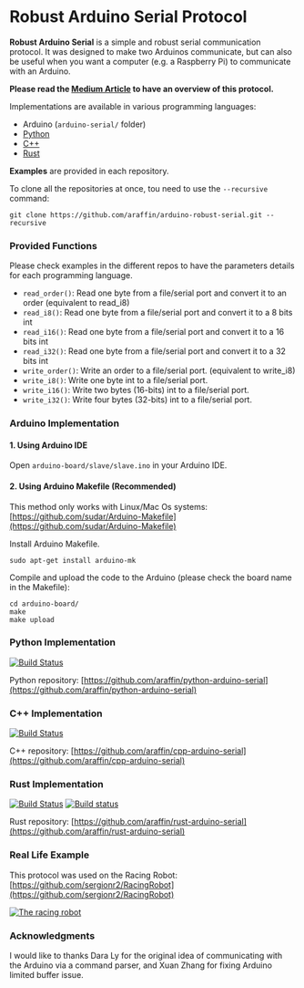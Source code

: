 # Robust Arduino Serial Protocol

**Robust Arduino Serial** is a simple and robust serial communication protocol. It was designed to make two Arduinos communicate, but can also be useful when you want a computer (e.g. a Raspberry Pi) to communicate with an Arduino.

**Please read the [Medium Article](https://medium.com/@araffin/simple-and-robust-computer-arduino-serial-communication-f91b95596788) to have an overview of this protocol.**

Implementations are available in various programming languages:

- Arduino (`arduino-serial/` folder)
- [Python](https://github.com/araffin/python-arduino-serial)
- [C++](https://github.com/araffin/cpp-arduino-serial)
- [Rust](https://github.com/araffin/rust-arduino-serial)


**Examples** are provided in each repository.

To clone all the repositories at once, tou need to use the `--recursive` command:
```
git clone https://github.com/araffin/arduino-robust-serial.git --recursive
```

### Provided Functions

Please check examples in the different repos to have the parameters details for each programming language.

- `read_order()`: Read one byte from a file/serial port and convert it to an order (equivalent to read_i8)
- `read_i8()`: Read one byte from a file/serial port and convert it to a 8 bits int
- `read_i16()`: Read one byte from a file/serial port and convert it to a 16 bits int
- `read_i32()`: Read one byte from a file/serial port and convert it to a 32 bits int
- `write_order()`: Write an order to a file/serial port. (equivalent to write_i8)
- `write_i8()`: Write one byte int to a file/serial port.
- `write_i16()`: Write two bytes (16-bits) int to a file/serial port.
- `write_i32()`: Write four bytes (32-bits) int to a file/serial port.


### Arduino Implementation

#### 1. Using Arduino IDE

Open `arduino-board/slave/slave.ino` in your Arduino IDE.

#### 2. Using Arduino Makefile (Recommended)

This method only works with Linux/Mac Os systems: [https://github.com/sudar/Arduino-Makefile](https://github.com/sudar/Arduino-Makefile)

Install Arduino Makefile.
```
sudo apt-get install arduino-mk
```

Compile and upload the code to the Arduino (please check the board name in the Makefile):
```
cd arduino-board/
make
make upload
```

### Python Implementation

[![Build Status](https://travis-ci.org/araffin/python-arduino-serial.svg?branch=master)](https://travis-ci.org/araffin/python-arduino-serial)

Python repository: [https://github.com/araffin/python-arduino-serial](https://github.com/araffin/python-arduino-serial)

### C++ Implementation

[![Build Status](https://travis-ci.org/araffin/cpp-arduino-serial.svg?branch=master)](https://travis-ci.org/araffin/cpp-arduino-serial)


C++ repository: [https://github.com/araffin/cpp-arduino-serial](https://github.com/araffin/cpp-arduino-serial)


### Rust Implementation

[![Build Status](https://travis-ci.org/araffin/rust-arduino-serial.svg?branch=master)](https://travis-ci.org/araffin/rust-arduino-serial) [![Build status](https://ci.appveyor.com/api/projects/status/h0ejgesat0nnpahc/branch/master?svg=true)](https://ci.appveyor.com/project/araffin/rust-arduino-serial/branch/master)

Rust repository: [https://github.com/araffin/rust-arduino-serial](https://github.com/araffin/rust-arduino-serial)

### Real Life Example

This protocol was used on the Racing Robot: [https://github.com/sergionr2/RacingRobot](https://github.com/sergionr2/RacingRobot)

[![The racing robot](https://cdn-images-1.medium.com/max/2000/1*UsmiJ4IzXi6U9svKjB22zw.jpeg)](https://www.youtube.com/watch?v=xhI71ZdSh6k)

### Acknowledgments

I would like to thanks Dara Ly for the original idea of communicating with the Arduino via a command parser, and Xuan Zhang for fixing Arduino limited buffer issue.
